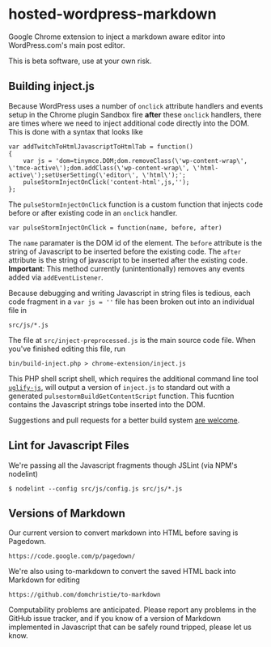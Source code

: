 hosted-wordpress-markdown
=========================

Google Chrome extension to inject a markdown aware editor into WordPress.com's main post editor.

This is beta software, use at your own risk.

Building inject.js
--------------------------------------------------
Because WordPress uses a number of `onclick` attribute handlers and events setup in the Chrome plugin Sandbox fire **after** these `onclick` handlers, there are times where we need to inject additional code directly into the DOM. This is done with a syntax that looks like

    var addTwitchToHtmlJavascriptToHtmlTab = function()
    {
        var js = 'dom=tinymce.DOM;dom.removeClass(\'wp-content-wrap\', \'tmce-active\');dom.addClass(\'wp-content-wrap\', \'html-active\');setUserSetting(\'editor\', \'html\');';			
        pulseStormInjectOnClick('content-html',js,'');
    };

The `pulseStormInjectOnClick` function is a custom function that injects code before or after existing code in an `onclick` handler.  

    var pulseStormInjectOnClick = function(name, before, after)
    
The `name` paramater is the DOM id of the element.  The `before` attribute is the string of Javascript to be inserted before the existing code.  The `after` attribute is the string of javascript to be inserted after the existing code. **Important**: This method currently (unintentionally) removes any events added via `addEventListener`.      

Because debugging and writing Javascript in string files is tedious, each code fragment in a `var js = ''` file has been broken out into an individual file in 

    src/js/*.js
    
The file at `src/inject-preprocessed.js` is the main source code file.  When you've finished editing this file, run

    bin/build-inject.php > chrome-extension/inject.js 

This PHP shell script shell, which requires the additional command line tool <a href="https://npmjs.org/package/uglify-js">`uglify-js`</a>, will output a version of `inject.js` to standard out with a generated `pulsestormBuildGetContentScript` function.  This fucntion contains the Javascript strings tobe inserted into the DOM.  

Suggestions and pull requests for a better build system [are welcome](https://github.com/astorm/hosted-wordpress-markdown/issues/7).

Lint for Javascript Files
--------------------------------------------------
We're passing all the Javascript fragments though JSLint (via NPM's nodelint)

    $ nodelint --config src/js/config.js src/js/*.js


Versions of Markdown
--------------------------------------------------
Our current version to convert markdown into HTML before saving is Pagedown.

    https://code.google.com/p/pagedown/
    
We're also using to-markdown to convert the saved HTML back into Markdown for editing

    https://github.com/domchristie/to-markdown
    
Computability problems are anticipated.  Please report any problems in the GitHub issue tracker, and if you know of a version of Markdown implemented in Javascript that can be safely round tripped, please let us know.  